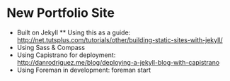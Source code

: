 # New Portfolio Site

* Built on Jekyll 
** Using this as a guide: http://net.tutsplus.com/tutorials/other/building-static-sites-with-jekyll/
* Using Sass & Compass
* Using Capistrano for deployment: http://danrodriguez.me/blog/deploying-a-jekyll-blog-with-capistrano
* Using Foreman in development: foreman start
